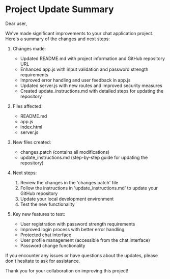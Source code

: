 # Project Update Summary

Dear user,

We've made significant improvements to your chat application project. Here's a summary of the changes and next steps:

1. Changes made:
   - Updated README.md with project information and GitHub repository URL
   - Enhanced app.js with input validation and password strength requirements
   - Improved error handling and user feedback in app.js
   - Updated server.js with new routes and improved security measures
   - Created update_instructions.md with detailed steps for updating the repository

2. Files affected:
   - README.md
   - app.js
   - index.html
   - server.js

3. New files created:
   - changes.patch (contains all modifications)
   - update_instructions.md (step-by-step guide for updating the repository)

4. Next steps:
   1. Review the changes in the 'changes.patch' file
   2. Follow the instructions in 'update_instructions.md' to update your GitHub repository
   3. Update your local development environment
   4. Test the new functionality

5. Key new features to test:
   - User registration with password strength requirements
   - Improved login process with better error handling
   - Protected chat interface
   - User profile management (accessible from the chat interface)
   - Password change functionality

If you encounter any issues or have questions about the updates, please don't hesitate to ask for assistance.

Thank you for your collaboration on improving this project!
